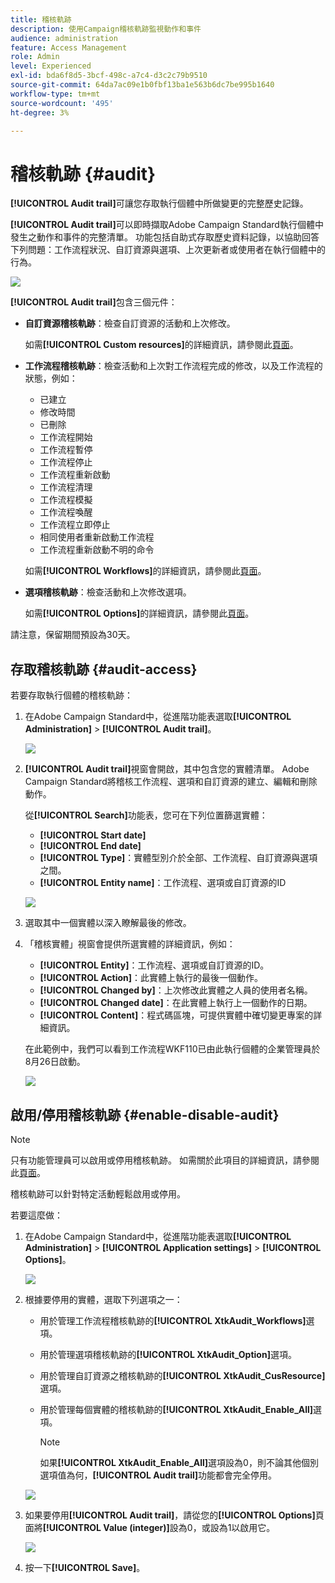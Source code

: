 ```yaml
---
title: 稽核軌跡
description: 使用Campaign稽核軌跡監視動作和事件
audience: administration
feature: Access Management
role: Admin
level: Experienced
exl-id: bda6f8d5-3bcf-498c-a7c4-d3c2c79b9510
source-git-commit: 64da7ac09e1b0fbf13ba1e563b6dc7be995b1640
workflow-type: tm+mt
source-wordcount: '495'
ht-degree: 3%

---
```


# 稽核軌跡 {#audit}

**[!UICONTROL Audit trail]**&#x200B;可讓您存取執行個體中所做變更的完整歷史記錄。

**[!UICONTROL Audit trail]**&#x200B;可以即時擷取Adobe Campaign Standard執行個體中發生之動作和事件的完整清單。 功能包括自助式存取歷史資料記錄，以協助回答下列問題：工作流程狀況、自訂資源與選項、上次更新者或使用者在執行個體中的行為。

![](assets/audit-trail.png)

**[!UICONTROL Audit trail]**&#x200B;包含三個元件：

* **自訂資源稽核軌跡**：檢查自訂資源的活動和上次修改。

  如需&#x200B;**[!UICONTROL Custom resources]**&#x200B;的詳細資訊，請參閱此[頁面](../../developing/using/key-steps-to-add-a-resource.md)。

* **工作流程稽核軌跡**：檢查活動和上次對工作流程完成的修改，以及工作流程的狀態，例如：

   * 已建立
   * 修改時間
   * 已刪除
   * 工作流程開始
   * 工作流程暫停
   * 工作流程停止
   * 工作流程重新啟動
   * 工作流程清理
   * 工作流程模擬
   * 工作流程喚醒
   * 工作流程立即停止
   * 相同使用者重新啟動工作流程
   * 工作流程重新啟動不明的命令

  如需&#x200B;**[!UICONTROL Workflows]**&#x200B;的詳細資訊，請參閱此[頁面](../../automating/using/get-started-workflows.md)。

* **選項稽核軌跡**：檢查活動和上次修改選項。

  如需&#x200B;**[!UICONTROL Options]**&#x200B;的詳細資訊，請參閱此[頁面](../../administration/using/about-campaign-standard-settings.md)。

請注意，保留期間預設為30天。

## 存取稽核軌跡 {#audit-access}

若要存取執行個體的稽核軌跡：

1. 在Adobe Campaign Standard中，從進階功能表選取&#x200B;**[!UICONTROL Administration]** > **[!UICONTROL Audit trail]**。

   ![](assets/audit-trail.png)

1. **[!UICONTROL Audit trail]**&#x200B;視窗會開啟，其中包含您的實體清單。 Adobe Campaign Standard將稽核工作流程、選項和自訂資源的建立、編輯和刪除動作。

   從&#x200B;**[!UICONTROL Search]**&#x200B;功能表，您可在下列位置篩選實體：

   * **[!UICONTROL Start date]**
   * **[!UICONTROL End date]**
   * **[!UICONTROL Type]**：實體型別介於全部、工作流程、自訂資源與選項之間。
   * **[!UICONTROL Entity name]**：工作流程、選項或自訂資源的ID

   ![](assets/audit-trail_2.png)

1. 選取其中一個實體以深入瞭解最後的修改。

1. 「稽核實體」視窗會提供所選實體的詳細資訊，例如：

   * **[!UICONTROL Entity]**：工作流程、選項或自訂資源的ID。
   * **[!UICONTROL Action]**：此實體上執行的最後一個動作。
   * **[!UICONTROL Changed by]**：上次修改此實體之人員的使用者名稱。
   * **[!UICONTROL Changed date]**：在此實體上執行上一個動作的日期。
   * **[!UICONTROL Content]**：程式碼區塊，可提供實體中確切變更專案的詳細資訊。

   在此範例中，我們可以看到工作流程WKF110已由此執行個體的企業管理員於8月26日啟動。

   ![](assets/audit-trail_3.png)

## 啟用/停用稽核軌跡 {#enable-disable-audit}

>[!NOTE]
>
> 只有功能管理員可以啟用或停用稽核軌跡。 如需關於此項目的詳細資訊，請參閱此[頁面](../../administration/using/users-management.md#functional-administrators)。

稽核軌跡可以針對特定活動輕鬆啟用或停用。

若要這麼做：

1. 在Adobe Campaign Standard中，從進階功能表選取&#x200B;**[!UICONTROL Administration]** > **[!UICONTROL Application settings]** > **[!UICONTROL Options]**。

   ![](assets/audit-trail_4.png)

1. 根據要停用的實體，選取下列選項之一：

   * 用於管理工作流程稽核軌跡的&#x200B;**[!UICONTROL XtkAudit_Workflows]**&#x200B;選項。
   * 用於管理選項稽核軌跡的&#x200B;**[!UICONTROL XtkAudit_Option]**&#x200B;選項。
   * 用於管理自訂資源之稽核軌跡的&#x200B;**[!UICONTROL XtkAudit_CusResource]**&#x200B;選項。
   * 用於管理每個實體的稽核軌跡的&#x200B;**[!UICONTROL XtkAudit_Enable_All]**&#x200B;選項。

     >[!NOTE]
     >
     >如果&#x200B;**[!UICONTROL XtkAudit_Enable_All]**&#x200B;選項設為0，則不論其他個別選項值為何，**[!UICONTROL Audit trail]**&#x200B;功能都會完全停用。

   ![](assets/audit-trail_5.png)

1. 如果要停用&#x200B;**[!UICONTROL Audit trail]**，請從您的&#x200B;**[!UICONTROL Options]**&#x200B;頁面將&#x200B;**[!UICONTROL Value (integer)]**&#x200B;設為0，或設為1以啟用它。

   ![](assets/audit-trail_6.png)

1. 按一下&#x200B;**[!UICONTROL Save]**。
